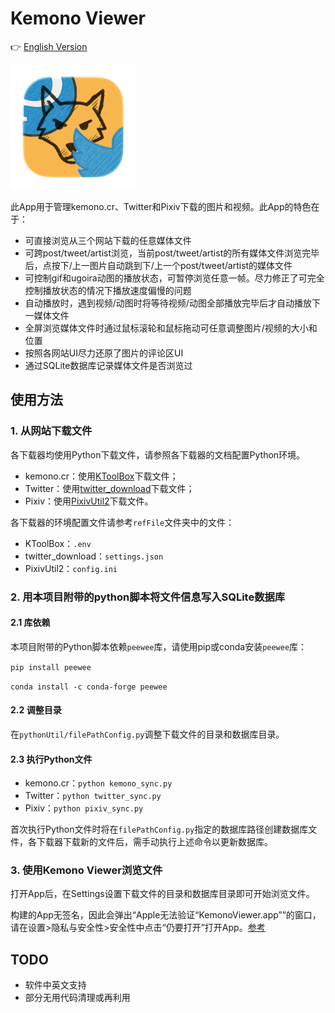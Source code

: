 # Kemono Viewer

👉 [English Version](Readme_en.md)

<img src="mainIcon_round.png" alt="appIcon" width="200"/>

此App用于管理kemono.cr、Twitter和Pixiv下载的图片和视频。此App的特色在于：
* 可直接浏览从三个网站下载的任意媒体文件
* 可跨post/tweet/artist浏览，当前post/tweet/artist的所有媒体文件浏览完毕后，点按下/上一图片自动跳到下/上一个post/tweet/artist的媒体文件
* 可控制gif和ugoira动图的播放状态，可暂停浏览任意一帧。尽力修正了可完全控制播放状态的情况下播放速度偏慢的问题
* 自动播放时，遇到视频/动图时将等待视频/动图全部播放完毕后才自动播放下一媒体文件
* 全屏浏览媒体文件时通过鼠标滚轮和鼠标拖动可任意调整图片/视频的大小和位置
* 按照各网站UI尽力还原了图片的评论区UI
* 通过SQLite数据库记录媒体文件是否浏览过

## 使用方法
### 1. 从网站下载文件
各下载器均使用Python下载文件，请参照各下载器的文档配置Python环境。
- kemono.cr：使用[KToolBox](https://github.com/Ljzd-PRO/KToolBox)下载文件；
- Twitter：使用[twitter_download](https://github.com/caolvchong-top/twitter_download)下载文件；
- Pixiv：使用[PixivUtil2](https://github.com/Nandaka/PixivUtil2)下载文件。

各下载器的环境配置文件请参考`refFile`文件夹中的文件：

- KToolBox：`.env`
- twitter_download：`settings.json`
- PixivUtil2：`config.ini`

### 2. 用本项目附带的python脚本将文件信息写入SQLite数据库

#### 2.1 库依赖
本项目附带的Python脚本依赖`peewee`库，请使用pip或conda安装`peewee`库：

`pip install peewee`

`conda install -c conda-forge peewee`

#### 2.2 调整目录
在`pythonUtil/filePathConfig.py`调整下载文件的目录和数据库目录。

#### 2.3 执行Python文件

- kemono.cr：`python kemono_sync.py`
- Twitter：`python twitter_sync.py`
- Pixiv：`python pixiv_sync.py`

首次执行Python文件时将在`filePathConfig.py`指定的数据库路径创建数据库文件，各下载器下载新的文件后，需手动执行上述命令以更新数据库。

### 3. 使用Kemono Viewer浏览文件
打开App后，在Settings设置下载文件的目录和数据库目录即可开始浏览文件。

构建的App无签名，因此会弹出“Apple无法验证“KemonoViewer.app””的窗口，请在设置>隐私与安全性>安全性中点击“仍要打开”打开App。[参考](https://developer.apple.com/cn/news/?id=saqachfa)

## TODO

* 软件中英文支持
* 部分无用代码清理或再利用

